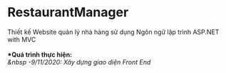 # RestaurantManager
Thiết kế Website quản lý nhà hàng sử dụng Ngôn ngữ lập trình ASP.NET with MVC
<br><br>
<b>*Quá trình thực hiện:</b>
<br>
<i>&nbsp<i> -9/11/2020: Xây dựng giao diện Front End
